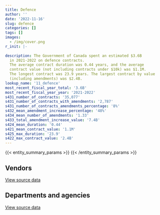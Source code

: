 ```yaml
---
title: Defence
author: ''
date: '2022-11-16'
slug: defence
categories: []
tags: []
images:
  - /img/cover.png
r_init: |-
  
description: The Government of Canada spent an estimated $3.6B
  in 2021-2022 on defence contracts.
  The average contract duration was 0.44 years, and the average
  contract value (not including contracts under $10k) was $1.1M.
  The longest contract was 23.9 years. The largest contract by value
  (including amendments) was $2.4B.
lookup_name: '11_defence'
most_recent_fiscal_year_total: '3.6B'
most_recent_fiscal_year_year: '2021-2022'
s431_number_of_contracts: '35,077'
s431_number_of_contracts_with_amendments: '2,787'
s431_number_of_contracts_amendments_percentage: '8%'
s432_mean_amendment_increase_percentage: '48%'
s434_mean_number_of_amendments: '1.33'
s433_total_amendment_increase_value: '7.4B'
s424_mean_duration: '0.44'
s421_mean_contract_value: '1.1M'
s425_max_duration: '23.9'
s422_max_contract_value: '2.4B'
---
```


<script src="/rmarkdown-libs/htmlwidgets/htmlwidgets.js"></script>
<link href="/rmarkdown-libs/datatables-css/datatables-crosstalk.css" rel="stylesheet" />
<script src="/rmarkdown-libs/datatables-binding/datatables.js"></script>
<script src="/rmarkdown-libs/jquery/jquery-3.6.0.min.js"></script>
<link href="/rmarkdown-libs/dt-core-bootstrap/css/dataTables.bootstrap.min.css" rel="stylesheet" />
<link href="/rmarkdown-libs/dt-core-bootstrap/css/dataTables.bootstrap.extra.css" rel="stylesheet" />
<script src="/rmarkdown-libs/dt-core-bootstrap/js/jquery.dataTables.min.js"></script>
<script src="/rmarkdown-libs/dt-core-bootstrap/js/dataTables.bootstrap.min.js"></script>
<link href="/rmarkdown-libs/crosstalk/css/crosstalk.min.css" rel="stylesheet" />
<script src="/rmarkdown-libs/crosstalk/js/crosstalk.min.js"></script>
<script src="/rmarkdown-libs/htmlwidgets/htmlwidgets.js"></script>
<link href="/rmarkdown-libs/datatables-css/datatables-crosstalk.css" rel="stylesheet" />
<script src="/rmarkdown-libs/datatables-binding/datatables.js"></script>
<script src="/rmarkdown-libs/jquery/jquery-3.6.0.min.js"></script>
<link href="/rmarkdown-libs/dt-core-bootstrap/css/dataTables.bootstrap.min.css" rel="stylesheet" />
<link href="/rmarkdown-libs/dt-core-bootstrap/css/dataTables.bootstrap.extra.css" rel="stylesheet" />
<script src="/rmarkdown-libs/dt-core-bootstrap/js/jquery.dataTables.min.js"></script>
<script src="/rmarkdown-libs/dt-core-bootstrap/js/dataTables.bootstrap.min.js"></script>
<link href="/rmarkdown-libs/crosstalk/css/crosstalk.min.css" rel="stylesheet" />
<script src="/rmarkdown-libs/crosstalk/js/crosstalk.min.js"></script>

{{< entity_summary_params >}}
{{< /entity_summary_params >}}

## Vendors

<div id="htmlwidget-1" style="width:100%;height:auto;" class="datatables html-widget"></div>
<script type="application/json" data-for="htmlwidget-1">{"x":{"style":"bootstrap","filter":"none","vertical":false,"data":[["<a href=\"/vendors/1376387_fleetway/\">1376387 Fleetway<\/a>","<a href=\"/vendors/2keys/\">2Keys<\/a>","<a href=\"/vendors/3d_datacomm/\">3D datacomm<\/a>","<a href=\"/vendors/4_office_automation/\">4 Office Automation<\/a>","<a href=\"/vendors/a_santin_mason_contractor/\">A Santin Mason Contractor<\/a>","<a href=\"/vendors/accenture/\">Accenture<\/a>","<a href=\"/vendors/access_2_networks/\">Access 2 Networks<\/a>","<a href=\"/vendors/acklands_grainger/\">Acklands Grainger<\/a>","<a href=\"/vendors/acme_future_security_controls/\">Acme Future Security Controls<\/a>","<a href=\"/vendors/act/\">ACT<\/a>","<a href=\"/vendors/adga_group/\">ADGA Group<\/a>","<a href=\"/vendors/adobe/\">Adobe<\/a>","<a href=\"/vendors/adrm_technology_consulting/\">ADRM Technology Consulting<\/a>","<a href=\"/vendors/advanced_chippewa_technologies/\">Advanced Chippewa Technologies<\/a>","<a href=\"/vendors/aeg_fuels/\">AEG Fuels<\/a>","<a href=\"/vendors/aerex_avionics/\">AEREX Avionics<\/a>","<a href=\"/vendors/aero_feu/\">Aero Feu<\/a>","<a href=\"/vendors/agilent/\">Agilent<\/a>","<a href=\"/vendors/air_charter_service/\">Air Charter Service<\/a>","<a href=\"/vendors/air_inuit/\">Air Inuit<\/a>","<a href=\"/vendors/air_liquide_canada/\">Air Liquide Canada<\/a>","<a href=\"/vendors/air_north/\">Air North<\/a>","<a href=\"/vendors/air_tindi/\">Air Tindi<\/a>","<a href=\"/vendors/airbus/\">Airbus<\/a>","<a href=\"/vendors/alliant_techsystems_operations/\">Alliant Techsystems Operations<\/a>","<a href=\"/vendors/alpine_helicopters/\">Alpine Helicopters<\/a>","<a href=\"/vendors/altis_human_resources/\">Altis Human Resources<\/a>","<a href=\"/vendors/amazon/\">Amazon<\/a>","<a href=\"/vendors/amer_sports_canada/\">Amer Sports Canada<\/a>","<a href=\"/vendors/amtech_aeronautical/\">Amtech Aeronautical<\/a>","<a href=\"/vendors/amtek_engineering/\">Amtek Engineering<\/a>","<a href=\"/vendors/analytical_graphics/\">Analytical Graphics<\/a>","<a href=\"/vendors/anixter/\">Anixter<\/a>","<a href=\"/vendors/ansys_canada/\">Ansys Canada<\/a>","<a href=\"/vendors/apex_steel_gas/\">Apex Steel Gas<\/a>","<a href=\"/vendors/apparel_trimmings/\">Apparel Trimmings<\/a>","<a href=\"/vendors/applied_electonics/\">Applied Electonics<\/a>","<a href=\"/vendors/apron_fuel_services/\">Apron Fuel Services<\/a>","<a href=\"/vendors/aqua_lung_canada/\">Aqua Lung Canada<\/a>","<a href=\"/vendors/aquatic_informatics/\">Aquatic Informatics<\/a>","<a href=\"/vendors/arcadis_canada/\">Arcadis Canada<\/a>","<a href=\"/vendors/ari_financial_services/\">ARI Financial Services<\/a>","<a href=\"/vendors/artemp_personnel_services/\">Artemp Personnel Services<\/a>","<a href=\"/vendors/asc_germany/\">ASC Germany<\/a>","<a href=\"/vendors/atco/\">ATCO<\/a>","<a href=\"/vendors/atlantic_towing/\">Atlantic Towing<\/a>","<a href=\"/vendors/avalerion/\">Avalerion<\/a>","<a href=\"/vendors/avi_spl/\">Avi Spl<\/a>","<a href=\"/vendors/avjet_holding/\">AVJET Holding<\/a>","<a href=\"/vendors/babcock_international_group/\">Babcock International Group<\/a>","<a href=\"/vendors/babel_street/\">Babel Street<\/a>","<a href=\"/vendors/bae_systems/\">BAE Systems<\/a>","<a href=\"/vendors/barta_machine/\">Barta Machine<\/a>","<a href=\"/vendors/bdo_canada/\">BDO Canada<\/a>","<a href=\"/vendors/bell_canada/\">Bell Canada<\/a>","<a href=\"/vendors/bell_textron/\">Bell Textron<\/a>","<a href=\"/vendors/black_mcdonald/\">Black McDonald<\/a>","<a href=\"/vendors/blackberry/\">Blackberry<\/a>","<a href=\"/vendors/bluedot/\">BlueDot<\/a>","<a href=\"/vendors/bluedrop_training_simulation/\">Bluedrop Training Simulation<\/a>","<a href=\"/vendors/bluewave_energy/\">Bluewave Energy<\/a>","<a href=\"/vendors/blumetric_environmental/\">Blumetric Environmental<\/a>","<a href=\"/vendors/bmc_software_canada/\">BMC Software Canada<\/a>","<a href=\"/vendors/bmt_fleet_technology/\">BMT Fleet Technology<\/a>","<a href=\"/vendors/bombardier/\">Bombardier<\/a>","<a href=\"/vendors/bouthillette_parizeau/\">Bouthillette Parizeau<\/a>","<a href=\"/vendors/brandt_tractor/\">Brandt Tractor<\/a>","<a href=\"/vendors/bronswerk_marine/\">Bronswerk Marine<\/a>","<a href=\"/vendors/brs_innovations/\">BRS Innovations<\/a>","<a href=\"/vendors/bureau_veritas/\">Bureau Veritas<\/a>","<a href=\"/vendors/c_core/\">C Core<\/a>","<a href=\"/vendors/cadex/\">Cadex<\/a>","<a href=\"/vendors/cae/\">CAE<\/a>","<a href=\"/vendors/calian/\">Calian<\/a>","<a href=\"/vendors/calytera_software/\">Calytera Software<\/a>","<a href=\"/vendors/canada/\">Canada<\/a>","<a href=\"/vendors/canada_post/\">Canada Post<\/a>","<a href=\"/vendors/canadian_airmotive/\">Canadian Airmotive<\/a>","<a href=\"/vendors/canadian_corps_of_commissionaires/\">Canadian Corps of Commissionaires<\/a>","<a href=\"/vendors/canadian_helicopters/\">Canadian Helicopters<\/a>","<a href=\"/vendors/canadian_maritime_engineering/\">Canadian Maritime Engineering<\/a>","<a href=\"/vendors/canadian_north/\">Canadian North<\/a>","<a href=\"/vendors/canadian_standards_association/\">Canadian Standards Association<\/a>","<a href=\"/vendors/canadyne_technologies/\">Canadyne Technologies<\/a>","<a href=\"/vendors/canon/\">Canon<\/a>","<a href=\"/vendors/cansel_survey_equipment/\">Cansel Survey Equipment<\/a>","<a href=\"/vendors/carahsoft_technology/\">Carahsoft Technology<\/a>","<a href=\"/vendors/carleton_life_support_systems/\">Carleton Life Support Systems<\/a>","<a href=\"/vendors/carleton_university/\">Carleton University<\/a>","<a href=\"/vendors/cascade_aerospace/\">Cascade Aerospace<\/a>","<a href=\"/vendors/casp_aerospace/\">CASP Aerospace<\/a>","<a href=\"/vendors/cbci_telecom/\">CBCI Telecom<\/a>","<a href=\"/vendors/cdw_canada/\">CDW Canada<\/a>","<a href=\"/vendors/cgi/\">CGI<\/a>","<a href=\"/vendors/channel_management_international/\">Channel Management International<\/a>","<a href=\"/vendors/chantier_davie_canada/\">Chantier Davie Canada<\/a>","<a href=\"/vendors/chrono_aviation/\">Chrono Aviation<\/a>","<a href=\"/vendors/cistel_technology/\">Cistel Technology<\/a>","<a href=\"/vendors/citrix/\">Citrix<\/a>","<a href=\"/vendors/clariant_canada/\">Clariant Canada<\/a>","<a href=\"/vendors/click_networks/\">Click Networks<\/a>","<a href=\"/vendors/closereach/\">CloseReach<\/a>","<a href=\"/vendors/cobham_mission_systems_davenport/\">Cobham Mission Systems Davenport<\/a>","<a href=\"/vendors/cofomo/\">Cofomo<\/a>","<a href=\"/vendors/colt_canada/\">Colt Canada<\/a>","<a href=\"/vendors/combat_networks/\">Combat Networks<\/a>","<a href=\"/vendors/commvault_systems/\">Commvault Systems<\/a>","<a href=\"/vendors/compucom_canada/\">Compucom Canada<\/a>","<a href=\"/vendors/compugen/\">Compugen<\/a>","<a href=\"/vendors/concept_controls/\">Concept Controls<\/a>","<a href=\"/vendors/conexsys/\">CONEXSYS<\/a>","<a href=\"/vendors/connex_telecommunications/\">Connex Telecommunications<\/a>","<a href=\"/vendors/conoscenti_technologies/\">Conoscenti Technologies<\/a>","<a href=\"/vendors/contract_community/\">Contract Community<\/a>","<a href=\"/vendors/controls_equipment/\">Controls Equipment<\/a>","<a href=\"/vendors/coradix_technology_consulting/\">Coradix Technology Consulting<\/a>","<a href=\"/vendors/crestline_coach/\">Crestline Coach<\/a>","<a href=\"/vendors/cryptomill_technologies/\">CryptoMill Technologies<\/a>","<a href=\"/vendors/csdc_systems/\">CSDC Systems<\/a>","<a href=\"/vendors/csi_consulting/\">Csi Consulting<\/a>","<a href=\"/vendors/ctoms/\">CTOMS<\/a>","<a href=\"/vendors/cubic_defense_applications/\">Cubic Defense Applications<\/a>","<a href=\"/vendors/cullen_diesel_power/\">Cullen Diesel Power<\/a>","<a href=\"/vendors/cummins_canada/\">Cummins Canada<\/a>","<a href=\"/vendors/custom_helicopters/\">Custom Helicopters<\/a>","<a href=\"/vendors/daimler/\">Daimler<\/a>","<a href=\"/vendors/dalian_enterprises/\">Dalian Enterprises<\/a>","<a href=\"/vendors/dasco_equipment/\">DASCO Equipment<\/a>","<a href=\"/vendors/dasco_storage_solutions/\">Dasco Storage Solutions<\/a>","<a href=\"/vendors/data_centre_intelligence/\">Data Centre Intelligence<\/a>","<a href=\"/vendors/datifex/\">Datifex<\/a>","<a href=\"/vendors/davtair_industries/\">Davtair Industries<\/a>","<a href=\"/vendors/dbc_marine_safety_systems/\">DBC Marine Safety Systems<\/a>","<a href=\"/vendors/decisive_group/\">Decisive Group<\/a>","<a href=\"/vendors/defence_construction_canada/\">Defence Construction Canada<\/a>","<a href=\"/vendors/defense_information_systems_agency/\">Defense Information Systems Agency<\/a>","<a href=\"/vendors/delco_automation/\">Delco Automation<\/a>","<a href=\"/vendors/dell_computer/\">Dell Computer<\/a>","<a href=\"/vendors/deloitte/\">Deloitte<\/a>","<a href=\"/vendors/deton_cho_logistics/\">Deton Cho Logistics<\/a>","<a href=\"/vendors/dew_engineering/\">DEW Engineering<\/a>","<a href=\"/vendors/dls_technology/\">DLS Technology<\/a>","<a href=\"/vendors/dnr_consulting_group/\">DNR Consulting Group<\/a>","<a href=\"/vendors/don_saywell_developments/\">Don Saywell Developments<\/a>","<a href=\"/vendors/donna_cona/\">Donna Cona<\/a>","<a href=\"/vendors/draeger/\">Draeger<\/a>","<a href=\"/vendors/dwp_solutions/\">DWP Solutions<\/a>","<a href=\"/vendors/dynabook_canada/\">Dynabook Canada<\/a>","<a href=\"/vendors/ebsco_canada/\">EBSCO Canada<\/a>","<a href=\"/vendors/eclipsys_solutions/\">Eclipsys Solutions<\/a>","<a href=\"/vendors/elbit_systems/\">Elbit Systems<\/a>","<a href=\"/vendors/emcon_services/\">Emcon Services<\/a>","<a href=\"/vendors/empowered_networks/\">Empowered Networks<\/a>","<a href=\"/vendors/ems_technologies/\">EMS Technologies<\/a>","<a href=\"/vendors/emtec/\">Emtec<\/a>","<a href=\"/vendors/englobe/\">Englobe<\/a>","<a href=\"/vendors/entrust/\">Entrust<\/a>","<a href=\"/vendors/ernst_young/\">Ernst Young<\/a>","<a href=\"/vendors/esri/\">ESRI<\/a>","<a href=\"/vendors/essex_industries/\">Essex Industries<\/a>","<a href=\"/vendors/excel_human_resources/\">Excel Human Resources<\/a>","<a href=\"/vendors/exit_certified/\">Exit Certified<\/a>","<a href=\"/vendors/exxonmobil/\">ExxonMobil<\/a>","<a href=\"/vendors/f_m_installations/\">F M Installations<\/a>","<a href=\"/vendors/farmer_construction/\">Farmer Construction<\/a>","<a href=\"/vendors/fastenal/\">Fastenal<\/a>","<a href=\"/vendors/fca_canada/\">FCA Canada<\/a>","<a href=\"/vendors/federal_fleet_services/\">Federal Fleet Services<\/a>","<a href=\"/vendors/felix_technology/\">Felix Technology<\/a>","<a href=\"/vendors/ffg/\">FFG<\/a>","<a href=\"/vendors/field_aviation_company/\">Field Aviation Company<\/a>","<a href=\"/vendors/finning_international/\">Finning International<\/a>","<a href=\"/vendors/firstchoice_group_canada/\">Firstchoice Group Canada<\/a>","<a href=\"/vendors/fleetway/\">Fleetway<\/a>","<a href=\"/vendors/flight_fuels/\">Flight Fuels<\/a>","<a href=\"/vendors/flightsafety_canada/\">FlightSafety Canada<\/a>","<a href=\"/vendors/fmc_professionals/\">FMC Professionals<\/a>","<a href=\"/vendors/fn_herstal/\">FN Herstal<\/a>","<a href=\"/vendors/ford_motor_company/\">Ford Motor Company<\/a>","<a href=\"/vendors/forrester_research/\">Forrester Research<\/a>","<a href=\"/vendors/fort_garry_fire_truck/\">Fort Garry Fire Truck<\/a>","<a href=\"/vendors/francis_canada_truck_centre/\">Francis Canada Truck Centre<\/a>","<a href=\"/vendors/frequentis_canada/\">Frequentis Canada<\/a>","<a href=\"/vendors/gab_induspac/\">GAB Induspac<\/a>","<a href=\"/vendors/gap_wireless/\">Gap Wireless<\/a>","<a href=\"/vendors/gartner/\">Gartner<\/a>","<a href=\"/vendors/gc_strategies/\">GC Strategies<\/a>","<a href=\"/vendors/gemtec/\">Gemtec<\/a>","<a href=\"/vendors/general_dynamics/\">General Dynamics<\/a>","<a href=\"/vendors/general_electric_canada/\">General Electric Canada<\/a>","<a href=\"/vendors/general_motors/\">General Motors<\/a>","<a href=\"/vendors/genesis_integration/\">Genesis Integration<\/a>","<a href=\"/vendors/gentex_international/\">Gentex International<\/a>","<a href=\"/vendors/geospectrum_technologies/\">GeoSpectrum Technologies<\/a>","<a href=\"/vendors/global_knowledge/\">Global Knowledge<\/a>","<a href=\"/vendors/global_upholstery/\">Global Upholstery<\/a>","<a href=\"/vendors/google_canada/\">Google Canada<\/a>","<a href=\"/vendors/grand_toy/\">Grand Toy<\/a>","<a href=\"/vendors/graybar_canada/\">Graybar Canada<\/a>","<a href=\"/vendors/griffin_engineered_systems/\">Griffin Engineered Systems<\/a>","<a href=\"/vendors/groupe_energie_bdl/\">Groupe Energie BDL<\/a>","<a href=\"/vendors/guillevin_international/\">Guillevin International<\/a>","<a href=\"/vendors/gunter_langkopf_maschinenbau/\">Gunter Langkopf Maschinenbau<\/a>","<a href=\"/vendors/h_h_construction/\">H H Construction<\/a>","<a href=\"/vendors/harled/\">Harled<\/a>","<a href=\"/vendors/harnois_energies/\">Harnois Energies<\/a>","<a href=\"/vendors/harris_transport/\">Harris Transport<\/a>","<a href=\"/vendors/hawboldt_industries/\">Hawboldt Industries<\/a>","<a href=\"/vendors/hemmera_envirochem/\">Hemmera Envirochem<\/a>","<a href=\"/vendors/hercules_slr/\">Hercules SLR<\/a>","<a href=\"/vendors/hewlett_packard/\">Hewlett Packard<\/a>","<a href=\"/vendors/hexagon/\">Hexagon<\/a>","<a href=\"/vendors/highlands_fuel_delivery/\">Highlands Fuel Delivery<\/a>","<a href=\"/vendors/hitachi_data_systems/\">Hitachi Data Systems<\/a>","<a href=\"/vendors/hitrac/\">Hitrac<\/a>","<a href=\"/vendors/honeywell/\">Honeywell<\/a>","<a href=\"/vendors/horizant/\">Horizant<\/a>","<a href=\"/vendors/hoskin_scientific/\">Hoskin Scientific<\/a>","<a href=\"/vendors/hubspoke/\">HubSpoke<\/a>","<a href=\"/vendors/human_logistics/\">Human Logistics<\/a>","<a href=\"/vendors/humansystems/\">HumanSystems<\/a>","<a href=\"/vendors/hyperion_consulting/\">Hyperion Consulting<\/a>","<a href=\"/vendors/hypertec/\">Hypertec<\/a>","<a href=\"/vendors/i_m_p_group/\">I M P Group<\/a>","<a href=\"/vendors/i4c_information_technology/\">I4C Information Technology<\/a>","<a href=\"/vendors/ibiska_telecom/\">Ibiska Telecom<\/a>","<a href=\"/vendors/ibm_canada/\">IBM Canada<\/a>","<a href=\"/vendors/iceberg_networks/\">Iceberg Networks<\/a>","<a href=\"/vendors/idn_canada/\">Idn Canada<\/a>","<a href=\"/vendors/ids_systems_consultants/\">IDS Systems Consultants<\/a>","<a href=\"/vendors/ifathom/\">iFathom<\/a>","<a href=\"/vendors/imp_group/\">IMP Group<\/a>","<a href=\"/vendors/imperial_oil/\">Imperial Oil<\/a>","<a href=\"/vendors/indal_technologies/\">Indal Technologies<\/a>","<a href=\"/vendors/industries_ocean/\">Industries Ocean<\/a>","<a href=\"/vendors/info_tech_research_group/\">Info Tech Research Group<\/a>","<a href=\"/vendors/inland_audio_visual/\">Inland Audio Visual<\/a>","<a href=\"/vendors/innocar/\">Innocar<\/a>","<a href=\"/vendors/insa/\">INSA<\/a>","<a href=\"/vendors/insight_software_canada/\">Insight Software Canada<\/a>","<a href=\"/vendors/integra_networks/\">Integra Networks<\/a>","<a href=\"/vendors/integrated_distribution_systems/\">Integrated Distribution Systems<\/a>","<a href=\"/vendors/inter_outaouais/\">Inter Outaouais<\/a>","<a href=\"/vendors/interactive_audio_visual/\">Interactive Audio Visual<\/a>","<a href=\"/vendors/intercontinental_truck_body/\">Intercontinental Truck Body<\/a>","<a href=\"/vendors/interfax_systems/\">Interfax Systems<\/a>","<a href=\"/vendors/international_custom_products_icp/\">International Custom Products ICP<\/a>","<a href=\"/vendors/international_reporting/\">International Reporting<\/a>","<a href=\"/vendors/international_safety_research/\">International Safety Research<\/a>","<a href=\"/vendors/inveris_training_solutions/\">Inveris Training Solutions<\/a>","<a href=\"/vendors/ipss/\">IPSS<\/a>","<a href=\"/vendors/iron_mountain/\">Iron Mountain<\/a>","<a href=\"/vendors/irving_oil/\">Irving Oil<\/a>","<a href=\"/vendors/irving_shipbuilding/\">Irving Shipbuilding<\/a>","<a href=\"/vendors/it_net_consultants/\">IT NET Consultants<\/a>","<a href=\"/vendors/itex/\">ITEX<\/a>","<a href=\"/vendors/ivan_s_camera/\">Ivan S Camera<\/a>","<a href=\"/vendors/j_j_trailers_manufacturers_and_sales/\">J J Trailers Manufacturers and Sales<\/a>","<a href=\"/vendors/jankel_tactical_systems/\">Jankel Tactical Systems<\/a>","<a href=\"/vendors/jastram_engineering/\">Jastram Engineering<\/a>","<a href=\"/vendors/javelin_technologies/\">Javelin Technologies<\/a>","<a href=\"/vendors/jcb/\">Jcb<\/a>","<a href=\"/vendors/jht_defense/\">JHT Defense<\/a>","<a href=\"/vendors/john_wiley_sons/\">John Wiley Sons<\/a>","<a href=\"/vendors/johnson_controls_canada/\">Johnson Controls Canada<\/a>","<a href=\"/vendors/joseph_elie/\">Joseph Elie<\/a>","<a href=\"/vendors/jowa_fahrzeugteile_vertriebs/\">Jowa Fahrzeugteile Vertriebs<\/a>","<a href=\"/vendors/jp2g_consultants/\">JP2G Consultants<\/a>","<a href=\"/vendors/jsk_naval_support/\">Jsk Naval Support<\/a>","<a href=\"/vendors/jwt_jungenthal_wehrtechnik/\">Jwt Jungenthal Wehrtechnik<\/a>","<a href=\"/vendors/kenn_borek_air/\">Kenn Borek Air<\/a>","<a href=\"/vendors/keysight_technologies_canada/\">Keysight Technologies Canada<\/a>","<a href=\"/vendors/keystone_supplies_international/\">Keystone Supplies International<\/a>","<a href=\"/vendors/kf_aerospace/\">KF Aerospace<\/a>","<a href=\"/vendors/kia_canada/\">Kia Canada<\/a>","<a href=\"/vendors/kleysen_group/\">Kleysen Group<\/a>","<a href=\"/vendors/kms_industries/\">KMS Industries<\/a>","<a href=\"/vendors/konica_minolta_business_solutions/\">Konica Minolta Business Solutions<\/a>","<a href=\"/vendors/kpmg/\">KPMG<\/a>","<a href=\"/vendors/krauss_maffei_wegmann/\">Krauss Maffei Wegmann<\/a>","<a href=\"/vendors/kubota_canada/\">Kubota Canada<\/a>","<a href=\"/vendors/l3harris/\">L3Harris<\/a>","<a href=\"/vendors/lansdowne_technologies/\">Lansdowne Technologies<\/a>","<a href=\"/vendors/larry_penner_enterprises/\">Larry Penner Enterprises<\/a>","<a href=\"/vendors/laurentian_technologies/\">Laurentian Technologies<\/a>","<a href=\"/vendors/lean_agility/\">Lean Agility<\/a>","<a href=\"/vendors/leeway_yachts/\">Leeway Yachts<\/a>","<a href=\"/vendors/leo_pisces_services_group/\">Leo Pisces Services Group<\/a>","<a href=\"/vendors/leonardo/\">Leonardo<\/a>","<a href=\"/vendors/les_huiles_desroches/\">Les Huiles Desroches<\/a>","<a href=\"/vendors/levitt_safety/\">Levitt Safety<\/a>","<a href=\"/vendors/lexisnexis_canada/\">LexisNexis Canada<\/a>","<a href=\"/vendors/liebherr_canada/\">Liebherr Canada<\/a>","<a href=\"/vendors/liftking_manufacturing/\">LiftKing Manufacturing<\/a>","<a href=\"/vendors/lloyd_s_register_canada/\">Lloyd’s Register Canada<\/a>","<a href=\"/vendors/location_de_motoneiges_haute_matawinie/\">Location De Motoneiges Haute Matawinie<\/a>","<a href=\"/vendors/lockheed_martin/\">Lockheed Martin<\/a>","<a href=\"/vendors/lumina_it/\">Lumina IT<\/a>","<a href=\"/vendors/lynley_contracting_services/\">Lynley Contracting Services<\/a>","<a href=\"/vendors/m_d_charlton/\">M D Charlton<\/a>","<a href=\"/vendors/macdonald_dettwiler_and_associates/\">MacDonald Dettwiler and Associates<\/a>","<a href=\"/vendors/macewen_petroleum/\">MacEwen Petroleum<\/a>","<a href=\"/vendors/mack_trucks/\">Mack Trucks<\/a>","<a href=\"/vendors/mackinnon_and_olding/\">MacKinnon and Olding<\/a>","<a href=\"/vendors/magellan_aerospace/\">Magellan Aerospace<\/a>","<a href=\"/vendors/man_energy_solutions_canada/\">MAN Energy Solutions Canada<\/a>","<a href=\"/vendors/manitex_liftking/\">Manitex LiftKing<\/a>","<a href=\"/vendors/manitoba_hydro/\">Manitoba Hydro<\/a>","<a href=\"/vendors/manpower_services_canada/\">Manpower Services Canada<\/a>","<a href=\"/vendors/maple_leaf_ropes/\">Maple Leaf Ropes<\/a>","<a href=\"/vendors/maplesoft_consulting/\">Maplesoft Consulting<\/a>","<a href=\"/vendors/marine_recycling/\">Marine Recycling<\/a>","<a href=\"/vendors/maritime_fence/\">Maritime Fence<\/a>","<a href=\"/vendors/maritime_fuels/\">Maritime Fuels<\/a>","<a href=\"/vendors/martec/\">Martec<\/a>","<a href=\"/vendors/maverin/\">Maverin<\/a>","<a href=\"/vendors/maxsys_staffing_and_consulting/\">Maxsys Staffing and Consulting<\/a>","<a href=\"/vendors/mckinsey_and_company/\">McKinsey and Company<\/a>","<a href=\"/vendors/mdos_consulting/\">MDOS Consulting<\/a>","<a href=\"/vendors/med_eng_holdings/\">Med Eng Holdings<\/a>","<a href=\"/vendors/mega_tech/\">Mega Tech<\/a>","<a href=\"/vendors/meltwater/\">Meltwater<\/a>","<a href=\"/vendors/mercedes_benz_canada/\">Mercedes Benz Canada<\/a>","<a href=\"/vendors/mercury_marine/\">Mercury Marine<\/a>","<a href=\"/vendors/metalcraft_marine/\">Metalcraft Marine<\/a>","<a href=\"/vendors/mgis/\">MGIS<\/a>","<a href=\"/vendors/michael_wager_consulting/\">Michael Wager Consulting<\/a>","<a href=\"/vendors/michelin/\">Michelin<\/a>","<a href=\"/vendors/microsoft_canada/\">Microsoft Canada<\/a>","<a href=\"/vendors/mil_aero_electronics_atlantic/\">Mil Aero Electronics Atlantic<\/a>","<a href=\"/vendors/millbrook_tactical/\">Millbrook Tactical<\/a>","<a href=\"/vendors/miltex_solutions_canada/\">Miltex Solutions Canada<\/a>","<a href=\"/vendors/mindwire_systems/\">Mindwire Systems<\/a>","<a href=\"/vendors/mishkumi_technologies/\">Mishkumi Technologies<\/a>","<a href=\"/vendors/mitsubishi_motor_sales/\">Mitsubishi Motor Sales<\/a>","<a href=\"/vendors/mls_overseas/\">MLS Overseas<\/a>","<a href=\"/vendors/mnp/\">MNP<\/a>","<a href=\"/vendors/mobile_valve/\">Mobile Valve<\/a>","<a href=\"/vendors/mobility_lab/\">Mobility Lab<\/a>","<a href=\"/vendors/modis_canada/\">Modis Canada<\/a>","<a href=\"/vendors/momentum_solutions/\">Momentum Solutions<\/a>","<a href=\"/vendors/montreal_bronze/\">Montreal Bronze<\/a>","<a href=\"/vendors/morgan_advanced_materials_composites_and_defence_systems/\">Morgan Advanced Materials Composites and Defence Systems<\/a>","<a href=\"/vendors/morpho_canada/\">Morpho Canada<\/a>","<a href=\"/vendors/motor_coach_industries/\">Motor Coach Industries<\/a>","<a href=\"/vendors/motorola_solutions_canada/\">Motorola Solutions Canada<\/a>","<a href=\"/vendors/mts_allstream/\">MTS Allstream<\/a>","<a href=\"/vendors/multishred/\">Multishred<\/a>","<a href=\"/vendors/mustang_survival/\">Mustang Survival<\/a>","<a href=\"/vendors/mwco/\">MWCO<\/a>","<a href=\"/vendors/nato_seasparrow_surface_missile_system_project/\">Nato Seasparrow Surface Missile System Project<\/a>","<a href=\"/vendors/nattiq/\">NATTIQ<\/a>","<a href=\"/vendors/navamar/\">Navamar<\/a>","<a href=\"/vendors/new_technologies/\">New Technologies<\/a>","<a href=\"/vendors/newfound_recruiting/\">Newfound Recruiting<\/a>","<a href=\"/vendors/newfoundland_helicopters/\">Newfoundland Helicopters<\/a>","<a href=\"/vendors/nikon_canada/\">Nikon Canada<\/a>","<a href=\"/vendors/nisha_techonologies/\">Nisha Techonologies<\/a>","<a href=\"/vendors/nissan_canada/\">Nissan Canada<\/a>","<a href=\"/vendors/nitam_solutions/\">Nitam Solutions<\/a>","<a href=\"/vendors/nokia_canada/\">Nokia Canada<\/a>","<a href=\"/vendors/nolinor_aviation/\">Nolinor Aviation<\/a>","<a href=\"/vendors/north_atlantic_petroleum/\">North Atlantic Petroleum<\/a>","<a href=\"/vendors/north_cariboo_air/\">North Cariboo Air<\/a>","<a href=\"/vendors/northern_micro/\">Northern Micro<\/a>","<a href=\"/vendors/northrop_grumman/\">Northrop Grumman<\/a>","<a href=\"/vendors/northside_development/\">Northside Development<\/a>","<a href=\"/vendors/northwest_fuels/\">Northwest Fuels<\/a>","<a href=\"/vendors/nortrax_canada/\">Nortrax Canada<\/a>","<a href=\"/vendors/nova_networks/\">Nova Networks<\/a>","<a href=\"/vendors/novipro/\">Novipro<\/a>","<a href=\"/vendors/onix_networking_canada/\">Onix Networking Canada<\/a>","<a href=\"/vendors/onx_enterprise_solutions/\">OnX Enterprise Solutions<\/a>","<a href=\"/vendors/open_storage_solutions/\">Open Storage Solutions<\/a>","<a href=\"/vendors/openframe_technologies/\">OpenFrame Technologies<\/a>","<a href=\"/vendors/opentext/\">OpenText<\/a>","<a href=\"/vendors/oproma/\">Oproma<\/a>","<a href=\"/vendors/optiv_canada_federal/\">Optiv Canada Federal<\/a>","<a href=\"/vendors/oracle_canada/\">Oracle Canada<\/a>","<a href=\"/vendors/orangutech/\">Orangutech<\/a>","<a href=\"/vendors/oshkosh/\">Oshkosh<\/a>","<a href=\"/vendors/otis_elevator/\">Otis Elevator<\/a>","<a href=\"/vendors/ottawa_business_interiors/\">Ottawa Business Interiors<\/a>","<a href=\"/vendors/pacific_geomatics/\">Pacific Geomatics<\/a>","<a href=\"/vendors/pacific_safety_products/\">Pacific Safety Products<\/a>","<a href=\"/vendors/pal_aerospace/\">PAL Aerospace<\/a>","<a href=\"/vendors/paladin_group/\">Paladin Group<\/a>","<a href=\"/vendors/panasonic/\">Panasonic<\/a>","<a href=\"/vendors/parkland/\">Parkland<\/a>","<a href=\"/vendors/parkland_refining/\">Parkland Refining<\/a>","<a href=\"/vendors/parsons_canada/\">Parsons Canada<\/a>","<a href=\"/vendors/patlon_aircraft_industries/\">Patlon Aircraft Industries<\/a>","<a href=\"/vendors/pattison_sign_group/\">Pattison Sign Group<\/a>","<a href=\"/vendors/pennant_canada/\">Pennant Canada<\/a>","<a href=\"/vendors/pennecon/\">Pennecon<\/a>","<a href=\"/vendors/pepco/\">Pepco<\/a>","<a href=\"/vendors/persistent_systems/\">Persistent Systems<\/a>","<a href=\"/vendors/petro_air_services/\">Petro Air Services<\/a>","<a href=\"/vendors/petrovalue_products/\">PetroValue Products<\/a>","<a href=\"/vendors/phaselock_systems_international/\">Phaselock Systems International<\/a>","<a href=\"/vendors/pitney_bowes/\">Pitney Bowes<\/a>","<a href=\"/vendors/pleiad_canada/\">Pleiad Canada<\/a>","<a href=\"/vendors/podolinsky_equipment/\">Podolinsky Equipment<\/a>","<a href=\"/vendors/polaris_industries/\">Polaris Industries<\/a>","<a href=\"/vendors/pra/\">PRA<\/a>","<a href=\"/vendors/precisionit/\">PrecisionIT<\/a>","<a href=\"/vendors/pricewaterhouse_coopers/\">Pricewaterhouse Coopers<\/a>","<a href=\"/vendors/primex_project_management/\">PRIMEX Project Management<\/a>","<a href=\"/vendors/printers_plus/\">Printers Plus<\/a>","<a href=\"/vendors/procom_consultants/\">Procom Consultants<\/a>","<a href=\"/vendors/promaxis/\">Promaxis<\/a>","<a href=\"/vendors/purelogic/\">PureLogic<\/a>","<a href=\"/vendors/purespirit_solutions/\">PureSpirIT Solutions<\/a>","<a href=\"/vendors/purolator/\">Purolator<\/a>","<a href=\"/vendors/pv_services/\">Pv Services<\/a>","<a href=\"/vendors/qinetiq/\">QinetiQ<\/a>","<a href=\"/vendors/qmr/\">QMR<\/a>","<a href=\"/vendors/quadbridge/\">Quadbridge<\/a>","<a href=\"/vendors/quantum_management_services/\">Quantum Management Services<\/a>","<a href=\"/vendors/r_j_macisaac_construction/\">R J MacIsaac Construction<\/a>","<a href=\"/vendors/racerocks_3d/\">RaceRocks 3D<\/a>","<a href=\"/vendors/rampart_international/\">Rampart International<\/a>","<a href=\"/vendors/randstad/\">Randstad<\/a>","<a href=\"/vendors/raymond_chabot_grant_thornton/\">Raymond Chabot Grant Thornton<\/a>","<a href=\"/vendors/raytheon/\">Raytheon<\/a>","<a href=\"/vendors/renk/\">Renk<\/a>","<a href=\"/vendors/republic_architecture/\">Republic Architecture<\/a>","<a href=\"/vendors/rhea/\">RHEA<\/a>","<a href=\"/vendors/rheinmetall/\">Rheinmetall<\/a>","<a href=\"/vendors/ricoh/\">Ricoh<\/a>","<a href=\"/vendors/rms_software/\">Rms Software<\/a>","<a href=\"/vendors/rockwell_collins_canada/\">Rockwell Collins Canada<\/a>","<a href=\"/vendors/rogers/\">Rogers<\/a>","<a href=\"/vendors/rohde_schwarz_canada/\">Rohde Schwarz Canada<\/a>","<a href=\"/vendors/rosborough_boats/\">Rosborough Boats<\/a>","<a href=\"/vendors/rush_truck_centres_of_canada/\">Rush Truck Centres of Canada<\/a>","<a href=\"/vendors/russel_metals/\">Russel Metals<\/a>","<a href=\"/vendors/saab/\">Saab<\/a>","<a href=\"/vendors/saba_software/\">Saba Software<\/a>","<a href=\"/vendors/samson_associes/\">Samson Associes<\/a>","<a href=\"/vendors/sap/\">SAP<\/a>","<a href=\"/vendors/sas_institute/\">SAS Institute<\/a>","<a href=\"/vendors/sca_shipping_consultants_associated/\">SCA Shipping Consultants Associated<\/a>","<a href=\"/vendors/sdl_international_canada/\">SDL International Canada<\/a>","<a href=\"/vendors/seaspan_victoria_shipyards/\">Seaspan Victoria Shipyards<\/a>","<a href=\"/vendors/sensors_unlimited/\">Sensors Unlimited<\/a>","<a href=\"/vendors/sharp_electronics/\">Sharp Electronics<\/a>","<a href=\"/vendors/shaw_cable/\">Shaw Cable<\/a>","<a href=\"/vendors/shell_canada_products/\">Shell Canada Products<\/a>","<a href=\"/vendors/shi_canada/\">SHI Canada<\/a>","<a href=\"/vendors/si_systems/\">SI Systems<\/a>","<a href=\"/vendors/siemens/\">Siemens<\/a>","<a href=\"/vendors/sierra_systems_group/\">Sierra Systems Group<\/a>","<a href=\"/vendors/sikorsky_aircraft/\">Sikorsky Aircraft<\/a>","<a href=\"/vendors/simex_defence/\">Simex Defence<\/a>","<a href=\"/vendors/simplex_grinnell/\">Simplex Grinnell<\/a>","<a href=\"/vendors/smiths_detection/\">Smiths Detection<\/a>","<a href=\"/vendors/snap_on_tools/\">Snap On Tools<\/a>","<a href=\"/vendors/softchoice/\">Softchoice<\/a>","<a href=\"/vendors/softsim_technologies/\">Softsim Technologies<\/a>","<a href=\"/vendors/solotech/\">Solotech<\/a>","<a href=\"/vendors/sonobuoy_tech_systems/\">Sonobuoy Tech Systems<\/a>","<a href=\"/vendors/soucy_international/\">Soucy International<\/a>","<a href=\"/vendors/sovo_technologies/\">Sovo Technologies<\/a>","<a href=\"/vendors/springcrest/\">Springcrest<\/a>","<a href=\"/vendors/st_joseph_print_group/\">St Joseph Print Group<\/a>","<a href=\"/vendors/st_ops_tactical_training_canada/\">St Ops Tactical Training Canada<\/a>","<a href=\"/vendors/stantec/\">Stantec<\/a>","<a href=\"/vendors/sterling_fuels/\">Sterling Fuels<\/a>","<a href=\"/vendors/stiff_sentences/\">Stiff Sentences<\/a>","<a href=\"/vendors/stoneworks_technologies/\">Stoneworks Technologies<\/a>","<a href=\"/vendors/stryker_canada/\">Stryker Canada<\/a>","<a href=\"/vendors/subaru_canada/\">Subaru Canada<\/a>","<a href=\"/vendors/summit_canada_distributors/\">Summit Canada Distributors<\/a>","<a href=\"/vendors/suncor_energy/\">Suncor Energy<\/a>","<a href=\"/vendors/super_channel_international/\">Super Channel International<\/a>","<a href=\"/vendors/synersolutions_technologies/\">SynerSolutions Technologies<\/a>","<a href=\"/vendors/systematix_solutions/\">Systematix Solutions<\/a>","<a href=\"/vendors/t_j_nolan_construction/\">T J Nolan Construction<\/a>","<a href=\"/vendors/tacs/\">TACS<\/a>","<a href=\"/vendors/tag_hr/\">Tag HR<\/a>","<a href=\"/vendors/tai/\">TAI<\/a>","<a href=\"/vendors/tankatek/\">Tankatek<\/a>","<a href=\"/vendors/team_certas/\">Team Certas<\/a>","<a href=\"/vendors/techno_feu/\">Techno Feu<\/a>","<a href=\"/vendors/technomics/\">Technomics<\/a>","<a href=\"/vendors/teel_technologies_canada/\">Teel Technologies Canada<\/a>","<a href=\"/vendors/teknion/\">Teknion<\/a>","<a href=\"/vendors/teksystems_canada/\">TEKsystems Canada<\/a>","<a href=\"/vendors/telecom_computer_services/\">Telecom Computer Services<\/a>","<a href=\"/vendors/teledyne/\">Teledyne<\/a>","<a href=\"/vendors/telephonics/\">Telephonics<\/a>","<a href=\"/vendors/telesat/\">Telesat<\/a>","<a href=\"/vendors/telus_canada/\">Telus Canada<\/a>","<a href=\"/vendors/tenaquip/\">Tenaquip<\/a>","<a href=\"/vendors/teramach_technologies/\">Teramach Technologies<\/a>","<a href=\"/vendors/tes_contract_services/\">TES Contract Services<\/a>","<a href=\"/vendors/testforce_systems/\">Testforce Systems<\/a>","<a href=\"/vendors/thales/\">Thales<\/a>","<a href=\"/vendors/the_aim_group/\">The AIM Group<\/a>","<a href=\"/vendors/the_boeing_company/\">The Boeing Company<\/a>","<a href=\"/vendors/the_deltic_group/\">The Deltic Group<\/a>","<a href=\"/vendors/the_halifax_computer_consulting_group/\">The Halifax Computer Consulting Group<\/a>","<a href=\"/vendors/the_it_broker/\">The IT Broker<\/a>","<a href=\"/vendors/the_mathworks/\">The Mathworks<\/a>","<a href=\"/vendors/the_right_door_consulting/\">The Right Door Consulting<\/a>","<a href=\"/vendors/the_vcan_group/\">The VCAN Group<\/a>","<a href=\"/vendors/thermo_fisher_scientific/\">Thermo Fisher Scientific<\/a>","<a href=\"/vendors/thomas_schmidt/\">Thomas Schmidt<\/a>","<a href=\"/vendors/thyssenkrupp_elevator/\">Thyssenkrupp Elevator<\/a>","<a href=\"/vendors/titan_aex/\">Titan AEX<\/a>","<a href=\"/vendors/tld_canada/\">Tld Canada<\/a>","<a href=\"/vendors/top_aces/\">Top Aces<\/a>","<a href=\"/vendors/toromont/\">Toromont<\/a>","<a href=\"/vendors/toronto_industries/\">Toronto Industries<\/a>","<a href=\"/vendors/toshiba_canada/\">Toshiba Canada<\/a>","<a href=\"/vendors/toyota/\">Toyota<\/a>","<a href=\"/vendors/tpg_technology_consultants/\">TPG Technology Consultants<\/a>","<a href=\"/vendors/transpolar_technology/\">Transpolar Technology<\/a>","<a href=\"/vendors/transwest_air/\">Transwest Air<\/a>","<a href=\"/vendors/tremcar_industries/\">Tremcar Industries<\/a>","<a href=\"/vendors/tri_star_industries/\">Tri Star Industries<\/a>","<a href=\"/vendors/tri_wave_construction/\">Tri Wave Construction<\/a>","<a href=\"/vendors/trm_technologies/\">TRM Technologies<\/a>","<a href=\"/vendors/trumpf/\">Trumpf<\/a>","<a href=\"/vendors/tulmar_safety_systems/\">Tulmar Safety Systems<\/a>","<a href=\"/vendors/tundra_technical_solutions/\">Tundra Technical Solutions<\/a>","<a href=\"/vendors/turtle_island_staffing/\">Turtle Island Staffing<\/a>","<a href=\"/vendors/tyco_integrated_fire_security/\">Tyco Integrated Fire Security<\/a>","<a href=\"/vendors/tyr_tactical/\">TYR Tactical<\/a>","<a href=\"/vendors/ultra_electronics/\">Ultra Electronics<\/a>","<a href=\"/vendors/unisource/\">Unisource<\/a>","<a href=\"/vendors/unisys_canada/\">Unisys Canada<\/a>","<a href=\"/vendors/united_rentals/\">United Rentals<\/a>","<a href=\"/vendors/united_states_department_of_defence/\">United States Department of Defence<\/a>","<a href=\"/vendors/united_states_department_of_the_air_force/\">United States Department of the Air Force<\/a>","<a href=\"/vendors/united_states_department_of_the_army/\">United States Department of the Army<\/a>","<a href=\"/vendors/united_states_department_of_the_navy/\">United States Department of the Navy<\/a>","<a href=\"/vendors/universal_helicopters/\">Universal Helicopters<\/a>","<a href=\"/vendors/universal_weather_and_aviation/\">Universal Weather and Aviation<\/a>","<a href=\"/vendors/universite_de_montreal/\">Universite De Montreal<\/a>","<a href=\"/vendors/university_of_new_brunswick/\">University of New Brunswick<\/a>","<a href=\"/vendors/university_of_saskatchewan/\">University of Saskatchewan<\/a>","<a href=\"/vendors/uqsuq/\">Uqsuq<\/a>","<a href=\"/vendors/uvair/\">UVair<\/a>","<a href=\"/vendors/valcom_consulting/\">Valcom Consulting<\/a>","<a href=\"/vendors/van_kappel_international/\">Van Kappel International<\/a>","<a href=\"/vendors/vancouver_shipyards/\">Vancouver Shipyards<\/a>","<a href=\"/vendors/veritaaq_technology_house/\">Veritaaq Technology House<\/a>","<a href=\"/vendors/versaterm/\">Versaterm<\/a>","<a href=\"/vendors/versatil_bpi/\">Versatil Bpi<\/a>","<a href=\"/vendors/vidcruiter/\">Vidcruiter<\/a>","<a href=\"/vendors/visiontec/\">Visiontec<\/a>","<a href=\"/vendors/vmware/\">VMware<\/a>","<a href=\"/vendors/wajax/\">Wajax<\/a>","<a href=\"/vendors/wartsila/\">Wartsila<\/a>","<a href=\"/vendors/watershed_information_technology/\">Watershed Information Technology<\/a>","<a href=\"/vendors/waterworks_construction/\">Waterworks Construction<\/a>","<a href=\"/vendors/weatherhaven_canada/\">Weatherhaven Canada<\/a>","<a href=\"/vendors/webster_electric/\">Webster Electric<\/a>","<a href=\"/vendors/wesco_distribution_canada/\">WESCO Distribution Canada<\/a>","<a href=\"/vendors/westbury_national_show_systems/\">Westbury National Show Systems<\/a>","<a href=\"/vendors/western_materials_handling_equipment/\">Western Materials Handling Equipment<\/a>","<a href=\"/vendors/western_petroleum/\">Western Petroleum<\/a>","<a href=\"/vendors/westjet/\">Westjet<\/a>","<a href=\"/vendors/wills_transfer/\">Wills Transfer<\/a>","<a href=\"/vendors/wolters_kluwer/\">Wolters Kluwer<\/a>","<a href=\"/vendors/woodward_aviation/\">Woodward Aviation<\/a>","<a href=\"/vendors/woodward_s_oil/\">Woodward’s Oil<\/a>","<a href=\"/vendors/world_fuel_services/\">World Fuel Services<\/a>","<a href=\"/vendors/wsp/\">WSP<\/a>","<a href=\"/vendors/xerox/\">Xerox<\/a>","<a href=\"/vendors/yamaha_motors_canada/\">Yamaha Motors Canada<\/a>","<a href=\"/vendors/yellowhead_helicopters/\">Yellowhead Helicopters<\/a>","<a href=\"/vendors/zayo_canada/\">Zayo Canada<\/a>","<a href=\"/vendors/zernam_enterprise/\">Zernam Enterprise<\/a>","<a href=\"/vendors/zodiac_hurricane_technologies/\">Zodiac Hurricane Technologies<\/a>","<a href=\"/vendors/zycom/\">Zycom<\/a>"],[null,381956.22,105176.62,220262.54,null,null,206610.08,376139.25,9951.93,1116033.67,33304314.96,25080.9,null,1286348.96,190035.1,2958300.76,6136401.2,28835.83,null,181418.22,11486.9,753653.22,null,1205280,4696391.41,4128.5,2006981.8,null,46610.24,294865.57,123330.42,217139.25,637277.25,290746.06,322004.77,27130.03,1515414.88,9769600.46,3238789.8,null,null,185903.82,220813.49,2694.31,null,15300.55,null,979139.12,5861396.62,104717219.94,13821.26,4504125.12,0,96615,5916379.69,69476871.66,1067911.15,32205.69,null,16377.85,1714253.02,null,54199.87,1407729.83,4837815.04,8816.8,132210,978707.29,null,null,936423.4,70290.32,94149325.28,3657265.11,null,59639.63,33697.73,null,null,35325.81,765532.49,425789.78,36504.53,67657.85,79480.5,519546.37,69339.86,39911.25,null,87658963.11,1874164.23,497302.62,3931413.63,307472.71,443895.64,null,33911.88,null,null,null,null,319894.9,null,237846.17,21359872.84,40632.5,52288.78,611397.65,59851.22,null,35872.05,null,335254.64,66898.06,14158.8,8959340.89,2740591.54,null,17768.92,89933.07,3385.29,76436.62,null,787056.46,null,8389873.36,74526.75,null,131999.85,18362.5,null,518238.03,778577.47,25060198.14,null,1273176.04,27418.42,3179736,21961.49,null,3381080.45,null,171141.47,null,249178.08,238686.14,2022278.33,null,42078.6,3141626.99,5731982.86,4633582.19,175258.8,246715.57,17615.38,33044.67,174142.87,660000,4460857.66,765430.08,189862.37,12489.09,4948590.75,null,10000,146890.72,4766987.37,121682679.93,1145367.06,7800373.7,124167.85,4466.33,27323.4,2448878.58,null,0,68139,1970026.74,10245432.92,null,4428246.04,3977705.68,313890.22,163026.5,317562.34,2622326.36,406183.28,0,522175980.08,784792.97,6050842.18,845539.5,1517087.88,69322.87,null,null,15894.03,128283.83,119556.42,807188.5,null,309348.04,3692004.82,null,null,null,5057188.88,null,33154.35,79069.42,366122.57,265987.65,null,null,690519.16,2582703.98,null,87023.72,183343.91,2405873.56,698062.5,476880.71,8845118.33,97827734.7,125665.08,5961158.45,48945324.34,null,13351.79,678067.4,null,87032,3022680.97,null,null,null,734227.23,null,249556.6,63268.79,1143873.32,null,4394427.37,141591.47,23467.5,753012.25,null,null,1814228.69,1841518.97,1663979.88,47201.36,26742862.57,100516140.28,4931995.1,10917008.72,586875.55,763420.09,null,892428.18,32570.29,1335404.42,1457864.76,null,32842.09,441116.96,2551131.05,null,938606.3,998632.01,null,736601.05,null,774924.72,null,381760.32,141220.36,357958.04,24700,4958703.94,245355.64,72020683.08,306489.03,1136396,4702138.11,353968.48,null,95461.07,3031543.9,2494478.81,1054675.37,12072.92,3286209.99,1005743.52,null,null,240190183.81,null,12773.18,2669387.79,9961130.95,2792858,152961679.87,2826413.73,877824.86,null,1223426.04,null,null,null,134152.22,4317658.34,null,134131.93,1072334.69,null,509445.01,null,null,153311.78,23777.57,null,5306952.14,849079.75,2275022.1,344624.98,3683311.2,589556.76,6633143.34,1470291.37,210958.74,1162288.06,325131.21,1631769.03,1610279.34,909965.41,67318.38,302637.46,1720952.63,8520026.26,32352758.02,315907.36,1348416.73,876562.63,null,15009980.23,25209.1,null,1558428.26,1716049.67,10127103.48,null,null,null,254685.17,null,403337.96,28159354.53,280743.23,null,420292.27,364595.71,589561.1,null,12606793.88,136573.63,null,null,447154.29,486341.71,null,22544.63,1934402.26,77427.14,137894.52,289970.75,null,31552.36,9352806.15,34928.56,null,null,null,109810.7,null,165516.76,149542.07,42107.76,390598,34779542.29,38279.85,563556.83,18396.77,4696115.34,434739.44,2537384.34,2428702.38,1514299.53,null,118027.79,null,197632.29,1063.53,760273.66,13008.54,227667.95,4929146.82,2806793.19,672621.24,282247.34,843771.71,2742369.03,4662036.16,187.67,null,910646.14,124471.95,null,29043.52,1055595.13,null,61189.48,1369031.33,null,620782.31,2343891.59,null,10840.59,50245557.98,387411.21,381268.99,140703.37,null,1698425.97,496575.06,null,null,21479091.37,1184.92,null,7183884.45,41407.45,21922317.71,null,110560724.56,null,5859.55,84420,81991170.52,84629.66,7790333.96,1220.17,5635585.88,109630719.89,10170639.54,null,12916.77,157859.76,824517.34,56965.68,545979.36,2571023.34,22091021.05,21559.57,null,18807.15,523525.45,65048.49,9445216.34,52262.5,8813365.43,23722.65,784546.44,160980.02,5315956.14,null,200438.97,3781553.26,12983.39,11801440.48,null,3673646.51,null,null,1131536.88,119039.44,6273.84,24215.6,86412.87,3631100.33,39735.58,1477646.14,2181740.82,629559.84,122103.37,2654138.79,489686.59,842112.4,119300812.29,255091.21,11815955.19,366201.9,3936450.45,286740.03,725997.3,null,108819,12226.86,44227.5,55742.74,6624074.67,null,116143255.63,6764776.41,3779247.88,3975001.62,3984962.84,4985951.33,10524.04,1989723.47,408240.62,null,24774.75,2406770.4,null,1448179.54,401255.52,100010.57,358500.61,309.03,373396.8,4177717.73,322239.25,214635.44,211271.82,15527361.67,4090075.58,36864946.57,38870,7050797.04,2782.74,497542.93,null,2604578.28,7925530.76,2122343.85,null,172177777.85,857572.31,722586.34,null,2102.5,null,12143550.83,6965082.64,3884585.99,51441.32,null,3014423.08,null,393217.31,1588037.26,201876.76,null,null,null,50000,137984.38,1730794.17,45153685.9,20270.82,633898.02,null,51304.73,null,52575.25,1737286.08,1481435.88],[null,1391309.54,10538.61,384842.93,1229809.16,null,184913.02,290809.74,null,805225.63,34010622,null,null,1544529.75,4080337.9,2271527.37,6153213.26,44454.91,null,30901.9,null,644576.48,null,null,3261025.53,null,2012189.54,null,null,null,23011.88,256119.35,1974859.49,216128.44,367145.62,4534.06,1378924.99,4602429.33,592835.52,null,null,326662.27,null,13471.56,null,34699.45,1376340,768860.53,1852810.6,91190023.3,14677.82,1132129.36,null,21738.16,4242566.51,69667219.25,null,51011.15,8173.15,16422.72,351307.95,null,40677.75,null,2200475.09,1835.83,43055.7,1086680.34,null,null,497078.8,35803,94101714.63,1844243.49,null,5910.23,null,663075.96,480432.73,23592.18,1022161.85,152467.12,null,12772.15,71951.76,488747,87813.9,4073736.5,null,87657227.88,1851174.32,954648.06,4731224.46,308315.1,236544.48,107125000,34000,null,null,null,11892.15,342218.01,167812.02,863346.65,12696463.18,35116.83,26216.02,236480.9,358367.37,31752,null,null,239113.76,272390.7,null,10317630.78,null,null,7193.24,95151.06,3394.56,67222.34,null,36256.38,59184.02,96776.51,386863.17,null,null,null,null,1451413.09,1410689.87,5410524.32,null,1276664.2,null,558427.68,2788.77,108888.96,6786542.94,null,84338.09,10528.56,12087.44,394602.08,null,5726794.28,33381.51,410826.49,5747686.92,1253048.33,72777.94,247391.5,2719.06,null,67266.19,null,5616710.96,767527.15,5550047.85,718680.31,7532376.15,null,null,48652.05,2106969.37,122016057.13,1582085.31,13047272.35,null,null,null,2455587.83,288205.21,0,null,2748507.64,12293544.52,null,3201677.54,1407439.99,314750.2,22587.23,110538.38,2934813.55,1742467.42,0,431563863.8,547867.66,3649725.58,1090913.32,2048800.91,189.93,76065,null,15680.17,10186.42,11764.55,null,1108808.52,106343.97,5873875.85,null,27527.82,1036343.64,3601592.54,5550178.19,64203.65,null,115686.1,895038.79,1061990.38,89734.44,394155.89,null,53886.55,78532.03,654799.69,null,null,926468.67,9872886.92,98095755.89,null,6570155.5,42847165.28,null,45601.92,994653.55,null,46913.75,51843857.03,118033.33,14994969.88,17176,440227.38,null,457766.35,38194.48,1248316.35,11187,7224452.11,244616.36,null,359633.61,null,226000,184867.32,null,283412.66,7888.45,36761696.57,209286327.19,5163328.67,10329831.45,1085248.32,null,335189.75,null,634219.97,640087.3,1224072.33,null,null,null,6122610.03,89958.49,158951.3,1001367.99,78206.94,148854.04,null,777047.8,null,2210191.33,329574.84,215665.04,null,5676460.05,1532264.97,71930204.1,213409.54,735300.51,1361585.88,5913.74,236767.5,95722.6,2633945.67,2539019.82,63837.99,null,2619079.01,1081086.01,16022.95,1270820.6,23216652.89,null,null,130400.57,10403611.11,3003501.44,153439895.62,3444834.76,null,null,945222.31,75863.2,49714.35,null,386919.64,1615412.41,null,801259.86,22995,null,228865.22,null,null,153731.81,null,24860,310144.1,904203.45,null,1119479.88,4157220.64,93906.11,694538.99,1223710.9,16533.77,307241.62,65370.5,422349.8,126756.66,1718550.87,null,null,30341.34,11142268.64,5832182.02,151297.14,1352111.02,null,391541.75,8936624.68,25278.16,10455.9,1570229.25,691121.37,10154848.97,null,2091162.18,324441.69,43479.76,null,760314.28,37816978.65,null,null,1147058.38,null,24293.08,null,12909670.69,198412.26,null,84825.05,15666.22,223653.18,null,458407.46,1604729.27,260881.05,189461.63,297977.52,null,131660.22,6983407.18,38756.46,null,null,null,null,null,189023.75,878428.85,58554.09,1644390.13,10463985.41,null,410604.86,null,163452.93,395284.45,1038901.52,445777.16,817306.87,1075845.44,114180.52,null,198173.75,459231.12,321527.09,null,76097.23,4942651.33,3124572.89,473153.12,434515.89,606908.04,10461832.99,5859693.15,9812.33,30934.13,1086511.07,275322.05,19692.3,69236.66,null,50237.07,47819.78,1949671.07,12782.61,3920193.66,4739581.88,null,285109.88,38651666.87,348728.04,382313.56,null,12305.7,544883.11,null,846853.89,24986,19758461.18,109207.42,11548.6,7376067.12,42669,20568396.09,null,212473354.12,1259250,null,29142.25,7093490.86,106251.18,13453836.66,147640.84,5938562.77,109931078.03,6097643.67,null,null,null,490202.37,189418.79,784282.73,626907.06,172462.5,49630.43,null,null,258330.12,185265.3,650366.52,null,9708908.43,null,24669.75,null,2266674.66,null,null,3791913.68,116534.15,null,183743.65,null,null,null,5203743.75,null,null,null,170895.93,745080.78,16061.97,1421681.08,1415671.73,239831.23,122801.66,1187679.6,590618.14,1097099.99,118648141.76,255790.09,246488.76,323615.02,4038433.33,76118.92,1224487.32,null,null,12207.86,266823.36,null,6642222.82,194365.59,142130538.46,7174866.95,3789601.99,1736624.27,304489.7,4835550.42,20004.68,1206904.47,302740.86,654476.02,null,1399127.2,null,759091.75,41230.79,null,331831.82,null,null,2299376.15,323122.09,465675.61,97242.92,15619744.51,4101281.27,40349826.55,136507.55,null,null,498906.06,null,1623095.7,661233.7,2147086.02,69709.06,123707617.08,1225395.98,1533417.22,58291.4,18321.81,null,10588282.92,7498941.61,3785960.11,254590.93,75162.28,null,null,null,852247.79,286398.39,40999.39,null,null,37500,423483,1558793.78,52409608.79,null,837213.89,129829.25,49664,25992.09,null,2425948.76,3041439.14],[null,2706515.73,null,383484.61,1537261.46,72145.33,52832.99,98194.23,null,1762596.37,33883572.72,null,null,4070151.03,32179386.84,1156091.95,null,10504.38,null,null,33584.14,520909.19,234751.2,21727.27,3252115.63,null,null,147819.93,null,null,15341.25,354221.56,274012.31,null,366142.49,null,733761.2,106439.2,1018719.27,null,11166.75,196306.95,null,657546.38,null,null,1572960,1146863.13,370515.75,90823644,471431.81,531931.3,null,377829.84,7542544.37,null,null,207626.1,489026.85,12339.47,null,334216.7,34356.71,null,11626927.74,null,1359940.8,905028.12,34983.56,10202.63,null,688051.78,93775756.78,1520387.42,220816.84,null,null,705605.61,37231.2,null,886405,null,null,null,72098.07,null,39122.89,870945.39,null,87417727.26,1809986.52,223408.12,10336797.98,307472.71,2769333.2,149810823.75,null,156871.87,50219.03,94154.7,1089604.5,562703.67,2097650.21,1886955.25,15027946.23,1314218.17,80158.28,13105621.83,936168.65,109074.94,null,86784.39,190063.34,559910.67,null,8635662.54,null,2053798.8,7193.24,null,3385.29,null,187267.69,23193.86,null,null,128782.74,null,153862.75,null,945682.33,602957.97,1056090.23,9661917.33,400000,1252351.5,55070.72,2104713.25,1473676.78,81513.02,3931125.06,222241.02,42841.68,null,751054.37,238686.14,null,961782.22,null,889891.74,1476181.89,2081762.03,251767.26,null,null,null,50541.53,1213754.74,3666187.21,765430.08,5654509.92,32898.39,6718706.95,1452479.16,null,452425.46,3866746.26,121682679.93,494874.31,5895700.97,24389.92,null,null,2448878.58,132051.73,null,null,2779444.28,11871858.91,124127.02,951255.42,217097.52,null,94211.67,786760.81,6694543.28,null,null,502315647.76,131626.4,2123612.22,355967.79,null,null,null,11261.62,22888.15,null,223351.09,null,null,72630.82,8470345.69,null,1265182.22,1792354.7,3859276.71,5580757.69,64028.23,null,102360.7,229761.97,2241267.98,56912.63,2001079.19,null,4811.3,187347.66,null,null,null,941696.51,4689244.42,97827734.7,null,11769658.93,44812301.32,3347.28,null,824741.22,10780.13,0,31716705.92,80621.9,15956746.38,null,436035.98,975182.91,345160.75,87348.74,431498.94,58404.78,4336950.34,502808.19,null,17981.95,137920.43,null,21693.53,null,12127493.55,null,32351257.12,249952374.55,3644296.46,5370790.66,856417.65,null,71275.9,null,null,549591.76,1356887.6,4833.95,null,null,6126461.67,84264.91,176792.93,998632.01,42432.64,53967.43,52715.86,774924.72,null,null,null,255506.35,null,4121957.24,243594.97,47929472.33,97958.48,494555.58,7570804.51,11795.16,null,95461.07,950958.89,1112559.37,11532.87,null,10145.96,2956176.87,null,4744221.92,8862427.63,null,null,545054.44,9712172.1,1581381.11,141781107.37,5727259.75,null,null,null,null,null,null,311325.58,null,37488,865503.92,135600,158893.26,228239.91,null,188711.55,82863.88,21850.8,null,880359.46,163078.21,null,1138025.06,5833600.21,140396.56,5053703.8,51796.3,37100.88,125845.64,null,315805.57,null,1503261,null,13389.29,69323.96,16833816.74,837240,884095.76,1348416.73,null,4928025.49,12407034.89,25209.1,null,null,null,10127103.48,234927,3533676.83,270921.16,null,107426.95,373900.87,4123832.26,220896.95,null,2815037.08,null,444457.16,null,26312067.33,1391926.21,352107.34,null,null,500225.45,35411.42,457154.99,73664.5,7463.45,163541.43,281633.29,null,3614.66,7412739.59,6948.95,947673.38,null,null,null,13968.04,38550.36,80880.08,null,870397.83,5444082.31,null,848434.68,null,163006.33,394204.44,null,761716.91,null,2783706.99,325990.34,null,128569.06,363013.13,175256.02,null,null,4483543.26,2960565.6,141116.18,90040.45,365000.78,31313578.16,8102681.14,188.16,69713.67,1050289.65,null,23750.02,19640.38,null,523900.84,55574.55,1944344.1,46017.39,1087391.11,4726632.2,37603.36,417391.92,27959141.48,510617.55,381268.99,3757250,36849.47,68425.97,null,398130.76,null,15996278.19,1350481.53,null,5882789.67,7143,548642.63,47432.88,252605059.53,828000,null,null,5313096.99,121123.26,15635966.72,null,3672490.3,109630719.89,4204469.84,null,null,132107.96,746922.84,187943.15,963579.54,null,2101302.45,20100,204328.77,null,null,9421.08,null,null,14985150.43,null,null,null,166069.36,331315.02,836019.2,3284253.11,null,null,18704.44,null,32365.46,null,1552719.03,null,76013.14,null,null,8240511.88,null,null,1411803.77,468103.41,202142.35,2736221.48,667005.27,687498.88,111845089.85,184885.54,null,322730.83,4027399.36,13032.83,441355.89,null,null,null,476929.41,113746.39,6624074.67,1436260.94,55500089.82,6872233.34,3541103.5,14183.26,251823.99,4822338.54,18444.63,null,1003256.76,232702.58,null,1215746.53,23000,569995.76,79492.96,null,92857.57,null,8184247.95,2665305.64,71510.63,936978.65,null,13519917.4,4089696.5,36581841.23,null,null,null,1685319.19,null,3135531.9,null,2715196.08,null,376593900.98,1175822.3,470585.73,57657.79,4555.42,693729.6,7062866.06,7175701.6,3775615.96,null,null,325690.19,17291.19,67628.81,507.83,39246.69,null,432683.15,114469.58,30000,658878.18,619720.41,12942503.29,null,1253422.3,null,29936.56,12637.37,117421.28,10635915.08,1497867.08],[2368905.24,2415248.23,30847.76,380178.67,null,32266.67,87908.49,288992.59,null,1280784.14,37461406.19,null,37290,1666223.17,44237311.07,null,null,null,4055381.49,null,20483.79,1020785.96,5087118.4,108636.36,667498.39,null,null,1389753.73,null,null,null,257058.46,529559.41,11460.34,47147.12,458917.24,399164.48,3022374.49,263170.3,4919.56,null,110250,null,2946840.51,16758,null,null,962528.26,1544149.22,90818853.35,null,530485.1,null,45200,8691352.11,null,null,285517.5,null,null,212526.83,1598548.83,28377.64,null,13125593.08,null,2045360.57,893359.76,113000,41377.33,24874.13,2171481.12,77359518.56,2493243.83,274414.42,511847.68,null,743733.61,301604.01,38610.77,678235.11,176693.22,null,null,36691.54,32493.96,106748.54,null,50000,87417727.26,719447.31,215819.06,2498379.39,192946.55,1878958.13,149810823.75,null,89115.01,35646.19,209493.2,263364.99,505306.92,null,1925940.25,7040436.26,98826.93,95926.16,7691101.41,385045.12,1415287.77,null,null,154133.56,559910.67,null,7701682.58,null,2914438.3,null,64760.8,1363.39,null,15949.45,61792.01,null,null,1728368.13,234701,null,null,1800018.35,81171.34,null,9910442.8,null,895611.66,null,1650956.84,2010683.76,null,2818930.12,309849.65,null,null,973827.03,302572,null,8824110.87,null,639273.02,null,3700941.87,61127.91,null,null,null,null,6046367.01,3889639.47,765430.08,4592968.63,2479.9,8917106.63,4851280.39,null,992922.97,1320985.49,121682679.93,1108713.64,3669218.71,null,null,null,2448878.58,1650218.81,null,null,null,11275535.24,20536.68,null,86045.46,null,229221.79,481343.2,6465146.6,null,null,499228014.2,131626.4,7962235.5,454922.27,null,16891.2,35344,null,515254.74,20212.6,64814.79,null,null,null,4892154.51,3983000,1594477.08,21708107.19,1370103,5580757.69,64028.23,null,2368788.63,304960.21,1006296.83,null,1719132.52,null,null,null,null,null,null,956658.98,6342900.16,97827734.7,null,13267071.98,12182580.86,20608.72,null,313868.52,51521.29,0,45065379.4,null,15956746.38,72450.64,75246.02,1647878.53,51760.36,161540.68,110691.57,199231.27,1422370.1,316940.62,null,null,5593439.57,null,null,null,24238984.26,null,36799188.3,225167572.83,null,7216391.83,659894.02,1944099.75,61817.48,null,null,749001.16,1901850.61,34448.54,null,null,1715667.2,null,120996.34,867305.06,45166.62,434832.13,null,774924.72,2150177.34,null,169244.91,345875.98,null,1579389.79,237357.59,44184173.38,null,413209.35,3727072.68,5913.74,1028397.93,null,1073310.04,2004385.63,77690.91,null,null,1128298.93,null,1010787.26,8598185.77,197328.59,null,153512.27,12268137.48,2006951.03,19498275.28,2121943.48,null,16397.3,null,null,null,11426.37,222802.32,null,null,4424192.17,198062.4,252023.78,null,4832171,1110963.13,82863.88,null,null,4953152.19,185319,null,1257374.53,5627297.57,206669.96,14614389.09,3233.33,171415.48,571970.24,null,null,240490.05,2427.78,null,989.36,858976.84,21606916.68,1359154.93,1204565.05,1348416.73,null,4509480.86,3418299.18,null,131924.63,null,null,10127103.48,55106.35,3533676.83,270921.16,72827.89,116791.07,321237.73,2611083.24,632869.94,22757.07,3066308.79,null,112884.79,74297.74,65940536.03,593708.09,1062141.99,null,null,249284.75,43393.19,13582.91,64084.17,54483.15,163541.43,147346.73,60378.8,339075.28,9374073,147578.91,1505523.67,29914.5,19135.99,12200.41,null,402130.37,null,58840.91,36110204.44,4276453.81,null,1382693.12,null,null,394204.44,null,218033.54,22302.17,1905144.98,4249.19,1504.54,74537.23,560906.53,103558.66,null,4057.06,994978.09,655723.04,208675.16,1728108.61,3423512.97,28606541.13,2164679.48,11446.52,null,null,18827.11,null,null,null,475099.12,27480.63,1944344.1,null,1830196.37,2382740.62,null,449534.02,26145784.46,456658.22,12647.25,null,263568.92,370672.25,418134.23,2876861.07,null,7436087.67,1350481.53,null,153455578.53,null,4992611.11,null,225343511.01,null,null,null,8674685.89,151524.51,15431864.83,null,1715607.85,109630719.89,6494326.54,38911.36,null,75169.03,323793.79,58579.99,438455.12,null,null,23153.7,565000,null,null,76818.44,null,null,19338278.6,null,79800.6,null,303786.48,null,124278.53,null,null,null,null,null,251388.48,10589617.1,49844.46,null,11061.01,null,50921.79,5890524.15,null,null,994087.45,542534.83,44706.82,378648.56,358053.83,774431.12,110315374.51,243277.4,null,322730.83,4027399.36,544660,590954.2,35618.79,null,7109.17,462544.51,388013.37,6624074.67,287175.24,55500089.82,6831574.29,null,null,958567.96,1357914.28,38565.79,15940.14,1003256.76,278204.94,null,1617410.82,null,2072655.31,null,null,16434.67,null,38985,1110269.02,null,921922.13,null,10448230.38,4054940.73,35714096.2,null,null,null,null,15000,1206470.36,null,3231679.87,null,385703267.75,1478732.99,null,null,null,693729.6,19455301.28,636292.34,3775615.96,null,null,null,null,null,null,162371.26,null,292697.43,null,30000,1860214.9,17156.87,5731680.61,null,1068949.07,43948.8,70445.34,11422.13,132280.15,15366559.49,365534.11]],"container":"<table class=\"table table-striped table-hover row-border order-column display\">\n  <thead>\n    <tr>\n      <th>Vendor<\/th>\n      <th>2018-2019<\/th>\n      <th>2019-2020<\/th>\n      <th>2020-2021<\/th>\n      <th>2021-2022<\/th>\n    <\/tr>\n  <\/thead>\n<\/table>","options":{"order":[[4,"desc"]],"pageLength":10,"autoWidth":true,"columnDefs":[{"targets":1,"render":"function(data, type, row, meta) {\n    return type !== 'display' ? data : DTWidget.formatCurrency(data, \"$\", 2, 3, \",\", \".\", true, null);\n  }"},{"targets":2,"render":"function(data, type, row, meta) {\n    return type !== 'display' ? data : DTWidget.formatCurrency(data, \"$\", 2, 3, \",\", \".\", true, null);\n  }"},{"targets":3,"render":"function(data, type, row, meta) {\n    return type !== 'display' ? data : DTWidget.formatCurrency(data, \"$\", 2, 3, \",\", \".\", true, null);\n  }"},{"targets":4,"render":"function(data, type, row, meta) {\n    return type !== 'display' ? data : DTWidget.formatCurrency(data, \"$\", 2, 3, \",\", \".\", true, null);\n  }"},{"width":"16%","targets":[1,2,3,4]},{"className":"dt-right","targets":[1,2,3,4]}],"orderClasses":false}},"evals":["options.columnDefs.0.render","options.columnDefs.1.render","options.columnDefs.2.render","options.columnDefs.3.render"],"jsHooks":[]}</script>
<p class="text-right">
<a href="https://github.com/GoC-Spending/contracts-data/tree/main/data/out/categories/11_defence/summary_by_fiscal_year_by_vendor.csv" class="source-data-link btn btn-link">View source data</a>
</p>

## Departments and agencies

<div id="htmlwidget-2" style="width:100%;height:auto;" class="datatables html-widget"></div>
<script type="application/json" data-for="htmlwidget-2">{"x":{"style":"bootstrap","filter":"none","vertical":false,"data":[["<a href=\"/departments/dnd-mdn/\">National Defence<\/a>"],[3679360164.59],[3407806669.53],[3576400947.24],[3634874670.01]],"container":"<table class=\"table table-striped table-hover row-border order-column display\">\n  <thead>\n    <tr>\n      <th>Department<\/th>\n      <th>2018-2019<\/th>\n      <th>2019-2020<\/th>\n      <th>2020-2021<\/th>\n      <th>2021-2022<\/th>\n    <\/tr>\n  <\/thead>\n<\/table>","options":{"order":[[4,"desc"]],"pageLength":10,"autoWidth":true,"columnDefs":[{"targets":1,"render":"function(data, type, row, meta) {\n    return type !== 'display' ? data : DTWidget.formatCurrency(data, \"$\", 2, 3, \",\", \".\", true, null);\n  }"},{"targets":2,"render":"function(data, type, row, meta) {\n    return type !== 'display' ? data : DTWidget.formatCurrency(data, \"$\", 2, 3, \",\", \".\", true, null);\n  }"},{"targets":3,"render":"function(data, type, row, meta) {\n    return type !== 'display' ? data : DTWidget.formatCurrency(data, \"$\", 2, 3, \",\", \".\", true, null);\n  }"},{"targets":4,"render":"function(data, type, row, meta) {\n    return type !== 'display' ? data : DTWidget.formatCurrency(data, \"$\", 2, 3, \",\", \".\", true, null);\n  }"},{"width":"16%","targets":[1,2,3,4]},{"className":"dt-right","targets":[1,2,3,4]}],"orderClasses":false}},"evals":["options.columnDefs.0.render","options.columnDefs.1.render","options.columnDefs.2.render","options.columnDefs.3.render"],"jsHooks":[]}</script>
<p class="text-right">
<a href="https://github.com/GoC-Spending/contracts-data/tree/main/data/out/categories/11_defence/summary_by_fiscal_year_by_department.csv" class="source-data-link btn btn-link">View source data</a>
</p>
